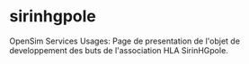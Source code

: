 sirinhgpole
===========

OpenSim Services Usages:
Page de presentation de l'objet de developpement des buts de l'association HLA SirinHGpole.
